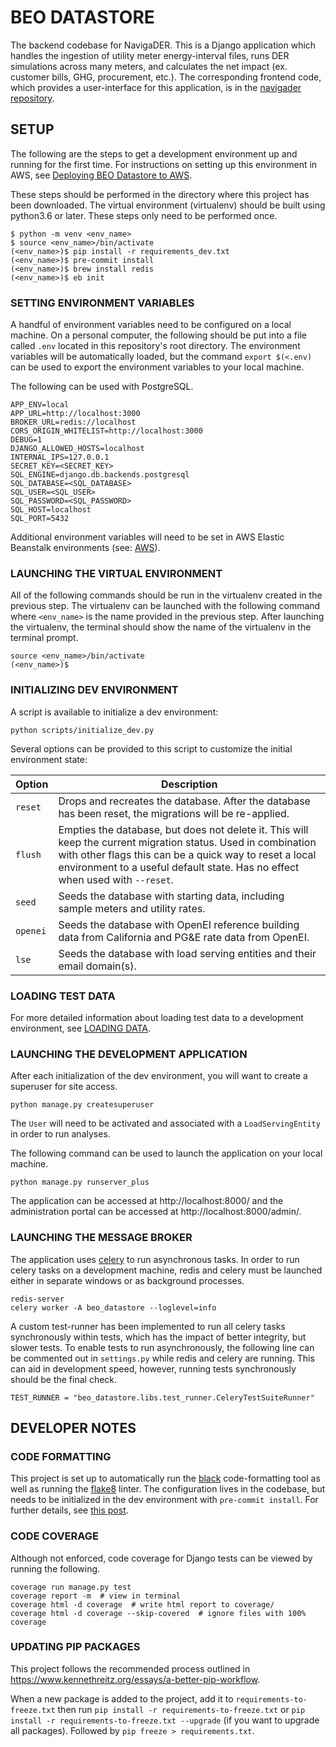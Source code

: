 # BEO DATASTORE

The backend codebase for NavigaDER. This is a Django application which handles the ingestion of utility meter energy-interval files, runs DER simulations across many meters, and calculates the net impact (ex. customer bills, GHG, procurement, etc.). The corresponding frontend code, which provides a user-interface for this application, is in the [navigader repository](https://github.com/TerraVerdeRenewablePartners/navigader).

## SETUP

The following are the steps to get a development environment up and running for the first time. For instructions on setting up this environment in AWS, see [Deploying BEO Datastore to AWS](docs/AWS.md).

These steps should be performed in the directory where this project has been downloaded. The virtual environment (virtualenv) should be built using python3.6 or later. These steps only need to be performed once.

```
$ python -m venv <env_name>
$ source <env_name>/bin/activate
(<env_name>)$ pip install -r requirements_dev.txt
(<env_name>)$ pre-commit install
(<env_name>)$ brew install redis
(<env_name>)$ eb init

```

### SETTING ENVIRONMENT VARIABLES

A handful of environment variables need to be configured on a local machine. On a personal computer, the following should be put into a file called `.env` located in this repository's root directory. The environment variables will be automatically loaded, but the command `export $(<.env)` can be used to export the environment variables to your local machine.

The following can be used with PostgreSQL.

```
APP_ENV=local
APP_URL=http://localhost:3000
BROKER_URL=redis://localhost
CORS_ORIGIN_WHITELIST=http://localhost:3000
DEBUG=1
DJANGO_ALLOWED_HOSTS=localhost
INTERNAL_IPS=127.0.0.1
SECRET_KEY=<SECRET_KEY>
SQL_ENGINE=django.db.backends.postgresql
SQL_DATABASE=<SQL_DATABASE>
SQL_USER=<SQL_USER>
SQL_PASSWORD=<SQL_PASSWORD>
SQL_HOST=localhost
SQL_PORT=5432
```

Additional environment variables will need to be set in AWS Elastic Beanstalk environments (see: [AWS](docs/AWS.md#setting-environment-variables)).

### LAUNCHING THE VIRTUAL ENVIRONMENT

All of the following commands should be run in the virtualenv created in the previous step. The virtualenv can be launched with the following command where `<env_name>` is the name provided in the previous step. After launching the virtualenv, the terminal should show the name of the virtualenv in the terminal prompt.

```
source <env_name>/bin/activate
(<env_name>)$
```

### INITIALIZING DEV ENVIRONMENT

A script is available to initialize a dev environment:

```
python scripts/initialize_dev.py
```

Several options can be provided to this script to customize the initial environment state:

| Option   | Description                                                                                                                                                                                                                                             |
|----------|---------------------------------------------------------------------------------------------------------------------------------------------------------------------------------------------------------------------------------------------------------|
| `reset`  | Drops and recreates the database. After the database has been reset, the migrations will be re-applied.                                                                                                                                                 |
| `flush`  | Empties the database, but does not delete it. This will keep the current migration status. Used in combination with other flags this can be a quick way to reset a local environment to a useful default state. Has no effect when used with `--reset`. |
| `seed`   | Seeds the database with starting data, including sample meters and utility rates.                                                                                                                                                                       |
| `openei` | Seeds the database with OpenEI reference building data from California and PG&E rate data from OpenEI.                                                        |
| `lse`    | Seeds the database with load serving entities and their email domain(s).                                                        |

### LOADING TEST DATA

For more detailed information about loading test data to a development environment, see [LOADING DATA](docs/LOADING_DATA.md).

### LAUNCHING THE DEVELOPMENT APPLICATION

After each initialization of the dev environment, you will want to create a superuser for site access.

```
python manage.py createsuperuser
```

The `User` will need to be activated and associated with a `LoadServingEntity` in order to run analyses.

The following command can be used to launch the application on your local machine.

```
python manage.py runserver_plus
```

The application can be accessed at http://localhost:8000/ and the administration portal can be accessed at http://localhost:8000/admin/.

### LAUNCHING THE MESSAGE BROKER

The application uses [celery](https://docs.celeryproject.org/en/stable/) to run asynchronous tasks. In order to run celery tasks on a development machine, redis and celery must be launched either in separate windows or as background processes.

```
redis-server
celery worker -A beo_datastore --loglevel=info
```

A custom test-runner has been implemented to run all celery tasks synchronously within tests, which has the impact of better integrity, but slower tests. To enable tests to run asynchronously, the following line can be commented out in `settings.py` while redis and celery are running. This can aid in development speed, however, running tests synchronously should be the final check.

```
TEST_RUNNER = "beo_datastore.libs.test_runner.CeleryTestSuiteRunner"
```

## DEVELOPER NOTES

### CODE FORMATTING

This project is set up to automatically run the [black](https://github.com/psf/black) code-formatting tool as well as running the [flake8](https://pypi.org/project/flake8/) linter. The configuration lives in the codebase, but needs to be initialized in the dev environment with `pre-commit install`. For further details, see [this post](https://ljvmiranda921.github.io/notebook/2018/06/21/precommits-using-black-and-flake8/).

### CODE COVERAGE

Although not enforced, code coverage for Django tests can be viewed by running the following.

```
coverage run manage.py test
coverage report -m  # view in terminal
coverage html -d coverage  # write html report to coverage/
coverage html -d coverage --skip-covered  # ignore files with 100% coverage
```

### UPDATING PIP PACKAGES

This project follows the recommended process outlined in https://www.kennethreitz.org/essays/a-better-pip-workflow.

When a new package is added to the project, add it to `requirements-to-freeze.txt` then run `pip install -r requirements-to-freeze.txt` or `pip install -r requirements-to-freeze.txt --upgrade` (if you want to upgrade all packages). Followed by `pip freeze > requirements.txt`.
